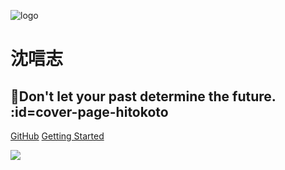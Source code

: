 ![logo](https://cdn.jsdelivr.net/gh/lufei/notes/docs/images/huaji.png)

# 沈唁志

## 🍃Don't let your past determine the future. :id=cover-page-hitokoto

[GitHub](https://github.com/sy-records)
[Getting Started](#main)

![](https://cdn.jsdelivr.net/gh/sy-records/staticfile/images/202109/home-background.jpg)
